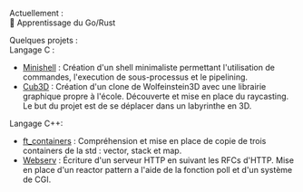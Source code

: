 <!-- [![jaeskim's 42 stats](https://badge42.herokuapp.com/api/stats/lnoaille)](https://github.com/JaeSeoKim/badge42) -->

<!--
![JaeSeoKim's Top Langs](https://github-readme-stats.vercel.app/api/top-langs/?username=Cedrat&layout=compact&bg_color=7f7fd5,86a8e7,91eac9&title_color=fff&text_color=fff)
-->
Actuellement :  
:book: Apprentissage du Go/Rust 

Quelques projets :  
Langage C :
- [Minishell](https://github.com/Cedrat/project_minishell) : Création d'un shell minimaliste permettant l'utilisation de commandes, l'execution de sous-processus et le pipelining.
- [Cub3D](https://github.com/Cedrat/projet_cub3d) : Création d'un clone de Wolfeinstein3D avec une librairie graphique propre à l'école. Découverte et mise en place du raycasting. Le but du projet est de se déplacer dans un labyrinthe en 3D.

Langage C++:
- [ft_containers](https://github.com/Cedrat/ft_containers) : Compréhension et mise en place de copie de trois containers de la std : vector, stack et map. 
- [Webserv](https://github.com/Cedrat/webserv) : Écriture d'un serveur HTTP en suivant les RFCs d'HTTP. Mise en place d'un reactor pattern a l'aide de la fonction poll et d'un système de CGI.
